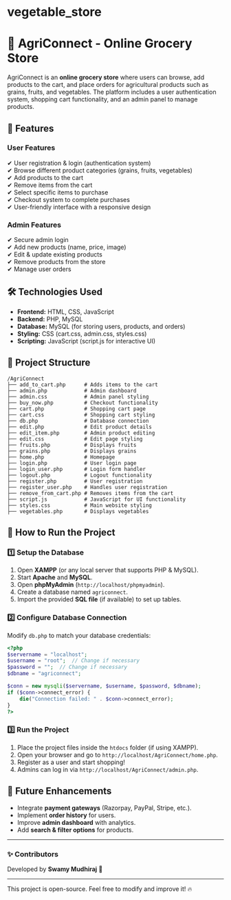 # vegetable_store
# 🌾 AgriConnect - Online Grocery Store

AgriConnect is an **online grocery store** where users can browse, add products to the cart, and place orders for agricultural products such as grains, fruits, and vegetables. The platform includes a user authentication system, shopping cart functionality, and an admin panel to manage products.

## 📌 Features

### **User Features**
✔ User registration & login (authentication system)  
✔ Browse different product categories (grains, fruits, vegetables)  
✔ Add products to the cart  
✔ Remove items from the cart  
✔ Select specific items to purchase  
✔ Checkout system to complete purchases  
✔ User-friendly interface with a responsive design  

### **Admin Features**
✔ Secure admin login  
✔ Add new products (name, price, image)  
✔ Edit & update existing products  
✔ Remove products from the store  
✔ Manage user orders  

## 🛠 Technologies Used
- **Frontend:** HTML, CSS, JavaScript
- **Backend:** PHP, MySQL
- **Database:** MySQL (for storing users, products, and orders)
- **Styling:** CSS (cart.css, admin.css, styles.css)
- **Scripting:** JavaScript (script.js for interactive UI)

## 📂 Project Structure
```
/AgriConnect
├── add_to_cart.php      # Adds items to the cart
├── admin.php            # Admin dashboard
├── admin.css            # Admin panel styling
├── buy_now.php          # Checkout functionality
├── cart.php             # Shopping cart page
├── cart.css             # Shopping cart styling
├── db.php               # Database connection
├── edit.php             # Edit product details
├── edit_item.php        # Admin product editing
├── edit.css             # Edit page styling
├── fruits.php           # Displays fruits
├── grains.php           # Displays grains
├── home.php             # Homepage
├── login.php            # User login page
├── login_user.php       # Login form handler
├── logout.php           # Logout functionality
├── register.php         # User registration
├── register_user.php    # Handles user registration
├── remove_from_cart.php # Removes items from the cart
├── script.js            # JavaScript for UI functionality
├── styles.css           # Main website styling
├── vegetables.php       # Displays vegetables
```

## 🚀 How to Run the Project
### 1️⃣ **Setup the Database**
1. Open **XAMPP** (or any local server that supports PHP & MySQL).
2. Start **Apache** and **MySQL**.
3. Open **phpMyAdmin** (`http://localhost/phpmyadmin`).
4. Create a database named `agriconnect`.
5. Import the provided **SQL file** (if available) to set up tables.

### 2️⃣ **Configure Database Connection**
Modify `db.php` to match your database credentials:
```php
<?php
$servername = "localhost";
$username = "root";  // Change if necessary
$password = "";  // Change if necessary
$dbname = "agriconnect";

$conn = new mysqli($servername, $username, $password, $dbname);
if ($conn->connect_error) {
    die("Connection failed: " . $conn->connect_error);
}
?>
```

### 3️⃣ **Run the Project**
1. Place the project files inside the `htdocs` folder (if using XAMPP).
2. Open your browser and go to `http://localhost/AgriConnect/home.php`.
3. Register as a user and start shopping!
4. Admins can log in via `http://localhost/AgriConnect/admin.php`.

## 🎯 Future Enhancements
- Integrate **payment gateways** (Razorpay, PayPal, Stripe, etc.).
- Implement **order history** for users.
- Improve **admin dashboard** with analytics.
- Add **search & filter options** for products.

---
### ✨ **Contributors**
Developed by **Swamy Mudhiraj** 🚀

---

This project is open-source. Feel free to modify and improve it! 🔥

